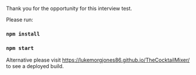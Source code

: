 
Thank you for the opportunity for this interview test.

Please run:

### `npm install`

### `npm start`

Alternative please visit https://lukemorgjones86.github.io/TheCocktailMixer/ to see a deployed build.
